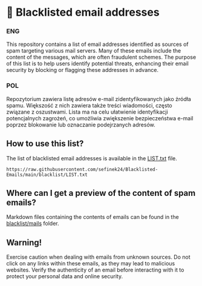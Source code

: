 # 📩 Blacklisted email addresses

### ENG
This repository contains a list of email addresses identified as sources of spam targeting various mail servers.
Many of these emails include the content of the messages, which are often fraudulent schemes.
The purpose of this list is to help users identify potential threats, enhancing their email security by blocking or flagging these addresses in advance. 

### POL
Repozytorium zawiera listę adresów e-mail zidentyfikowanych jako źródła spamu.
Większość z nich zawiera także treści wiadomości, często związane z oszustwami.
Lista ma na celu ułatwienie identyfikacji potencjalnych zagrożeń, co umożliwia zwiększenie bezpieczeństwa e-mail poprzez blokowanie lub oznaczanie podejrzanych adresów.

## How to use this list?
The list of blacklisted email addresses is available in the [LIST.txt](blacklist/LIST.txt) file.
```
https://raw.githubusercontent.com/sefinek24/Blacklisted-Emails/main/blacklist/LIST.txt
```


## Where can I get a preview of the content of spam emails?
Markdown files containing the contents of emails can be found in the [blacklist/mails](blacklist/mails) folder.

## Warning!
Exercise caution when dealing with emails from unknown sources. Do not click on any links within these emails, as they may lead to malicious websites.
Verify the authenticity of an email before interacting with it to protect your personal data and online security.